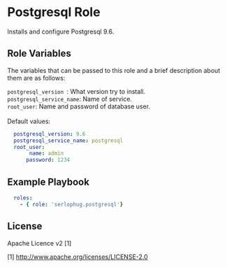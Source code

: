Postgresql Role 
==================

Installs and configure Postgresql 9.6.

Role Variables
--------------

The variables that can be passed to this role and a brief description about them are as follows:
	
   ```postgresql_version ```: What version try to install.<br /> 
   ```postgresql_service_name```: Name of service. <br />
   ```root_user```: Name and password of database user. <br /><br />
   Default values:
```yml
  postgresql_version: 9.6
  postgresql_service_name: postgresql
  root_user:
	   name: admin
      password: 1234	
```

Example Playbook
----------------


```yml
  roles:
    - { role: 'serlophug.postgresql'}
```


License
-------

Apache Licence v2 [1]

[1] http://www.apache.org/licenses/LICENSE-2.0

